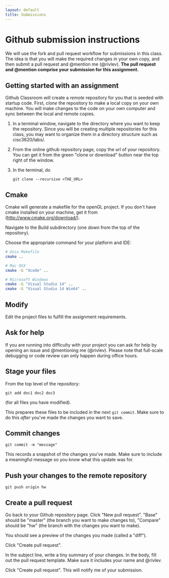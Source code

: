 ```yaml
---
layout: default
title: Submissions
---
```


# Github submission instructions

We will use the fork and pull request workflow for submissions in this class. The idea is that you will make the required changes in your own copy, and then submit a pull request and @mention me (@rivlev). __The pull request and @mention comprise your submission for this assignment.__

## Getting started with an assignment

Github Classroom will create a *remote* repository for you that is seeded with startup code. First, *clone* the repository to make a local copy on your own machine. You will make changes to the code on your own computer and sync between the local and remote copies.

1. In a terminal window, navigate to the directory where you want to keep the repository. Since you will be creating multiple repositories for this class, you may want to organize them in a directory structure such as cisc3620/labs/.

2. From the online github repository page, copy the url of your repository. You can get it from the green "clone or download" button near the top right of the window.

3. In the terminal, do

   ```git clone --recursive <THE_URL>```

## Cmake

Cmake will generate a makefile for the openGL project. If you don't have cmake installed on your machine, get it from (http://www.cmake.org/download/).

Navigate to the Build subdirectory (one down from the top of the repository).

Choose the appropriate command for your platform and IDE:

```bash
# Unix Makefile
cmake ..

# Mac OSX
cmake -G "Xcode" ..

# Microsoft Windows
cmake -G "Visual Studio 14" ..
cmake -G "Visual Studio 14 Win64" ..
```

## Modify

Edit the project files to fulfill the assignment requirements.

## Ask for help

If you are running into difficulty with your project you can ask for help by opening an issue  and @mentioning me (@rivlev). Please note that full-scale debugging or code review can only happen during office hours.

## Stage your files

From the top level of the repository:

```git add doc1 doc2 doc3```

(for all files you have modified).

This prepares these files to be included in the next ```git commit```. Make sure to do this *after* you've made the changes you want to save.

## Commit changes

```git commit -m "message"```

This records a snapshot of the changes you've made. Make sure to include a meaningful message so you know what this update was for.

## Push your changes to the remote repository

```git push origin hw```

## Create a pull request

Go back to your Github repository page. Click "New pull request". "Base" should be "master" (the branch you want to make changes to), "Compare" should be "hw" (the branch with the changes you want to make).

You should see a preview of the changes you made (called a "diff").

Click "Create pull request". 

In the subject line, write a tiny summary of your changes. In the body, fill out the pull request template. Make sure it includes your name and @rivlev. 

Click "Create pull request". This will notify me of your submission.
